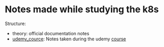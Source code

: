 # Notes made while studying the k8s

Structure:  
- theory: official documentation notes
- [udemy_cource](https://github.com/SavelevArtemD/kubernetes-notes/blob/master/udemy_course/README.md): Notes taken during the udemy [course](https://www.udemy.com/course/learn-devops-the-complete-kubernetes-course/)
